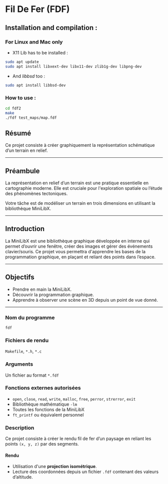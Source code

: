 # Fil De Fer (FDF)

## Installation and compilation :
### For Linux and Mac only
- X11 Lib has to be installed :
```bash
sudo apt update
sudo apt install libxext-dev libx11-dev zlib1g-dev libpng-dev
```
- And *libbsd* too :
```bash
sudo apt install libbsd-dev
```
### How to use :
```bash
cd fdf2
make
./fdf test_maps/map.fdf
```

## Résumé
Ce projet consiste à créer graphiquement la représentation schématique d’un terrain en relief.

---

## Préambule

La représentation en relief d’un terrain est une pratique essentielle en cartographie moderne. Elle est cruciale pour l'exploration spatiale ou l’étude des phénomènes tectoniques.

Votre tâche est de modéliser un terrain en trois dimensions en utilisant la bibliothèque MiniLibX.

---

## Introduction

La MiniLibX est une bibliothèque graphique développée en interne qui permet d’ouvrir une fenêtre, créer des images et gérer des événements clavier/souris. Ce projet vous permettra d'apprendre les bases de la programmation graphique, en plaçant et reliant des points dans l’espace.

---

## Objectifs

- Prendre en main la MiniLibX.
- Découvrir la programmation graphique.
- Apprendre à observer une scène en 3D depuis un point de vue donné.

---

### Nom du programme
`fdf`

### Fichiers de rendu
`Makefile`, `*.h`, `*.c`

### Arguments
Un fichier au format `*.fdf`

### Fonctions externes autorisées

- `open`, `close`, `read`, `write`, `malloc`, `free`, `perror`, `strerror`, `exit`
- Bibliothèque mathématique `-lm`
- Toutes les fonctions de la MiniLibX
- `ft_printf` ou équivalent personnel

### Description

Ce projet consiste à créer le rendu fil de fer d’un paysage en reliant les points `(x, y, z)` par des segments.

#### Rendu

- Utilisation d'une **projection isométrique**.
- Lecture des coordonnées depuis un fichier `.fdf` contenant des valeurs d’altitude.

